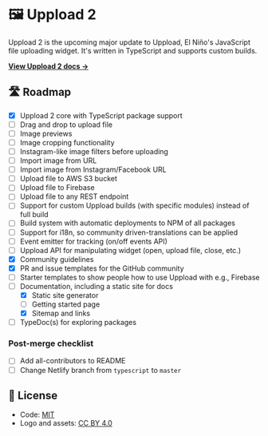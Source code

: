 # 🖼️ Uppload 2

Uppload 2 is the upcoming major update to Uppload, El Niño's JavaScript file uploading widget. It's written in TypeScript and supports custom builds.

**[View Uppload 2 docs →](https://uppload.netlify.com)**

## 🛣️ Roadmap

- [x] Uppload 2 core with TypeScript package support
- [ ] Drag and drop to upload file
- [ ] Image previews
- [ ] Image cropping functionality
- [ ] Instagram-like image filters before uploading
- [ ] Import image from URL
- [ ] Import image from Instagram/Facebook URL
- [ ] Upload file to AWS S3 bucket
- [ ] Upload file to Firebase
- [ ] Upload file to any REST endpoint
- [ ] Support for custom Uppload builds (with specific modules) instead of full build
- [ ] Build system with automatic deployments to NPM of all packages
- [ ] Support for i18n, so community driven-translations can be applied
- [ ] Event emitter for tracking (on/off events API)
- [ ] Uppload API for manipulating widget (open, upload file, close, etc.)
- [x] Community guidelines
- [x] PR and issue templates for the GitHub community
- [ ] Starter templates to show people how to use Uppload with e.g., Firebase
- [ ] Documentation, including a static site for docs
  - [x] Static site generator
  - [ ] Getting started page
  - [x] Sitemap and links
- [ ] TypeDoc(s) for exploring packages

### Post-merge checklist

- [ ] Add all-contributors to README
- [ ] Change Netlify branch from `typescript` to `master`

## 📄 License

- Code: [MIT](https://github.com/elninotech/uppload/blob/master/LICENSE)
- Logo and assets: [CC BY 4.0](https://creativecommons.org/licenses/by/4.0/)
